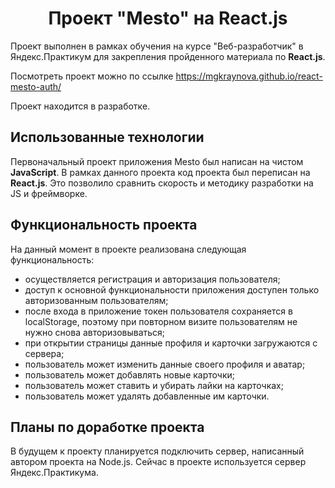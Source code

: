 <h1 align="center">Проект "Mesto" на React.js</h1>


Проект выполнен в рамках обучения на курсе "Веб-разработчик" в Яндекс.Практикум для закрепления пройденного материала по **React.js**.

Посмотреть проект можно по ссылке https://mgkraynova.github.io/react-mesto-auth/

Проект находится в разработке.

## Использованные технологии
Первоначальный проект приложения Mesto был написан на чистом **JavaScript**. В рамках данного проекта код проекта был переписан на **React.js**. Это позволило сравнить скорость и методику разработки на JS и фреймворке.

## Функциональность проекта
На данный момент в проекте реализована следующая функциональность:
- осуществляется регистрация и авторизация пользователя;
- доступ к основной функциональности приложения доступен только авторизованным пользователям;
- после входа в приложение токен пользователя сохраняется в localStorage, поэтому при повторном визите пользователям не нужно снова авторизовываться;
- при открытии страницы данные профиля и карточки загружаются с сервера;
- пользователь может изменить данные своего профиля и аватар;
- пользователь может добавлять новые карточки;
- пользователь может ставить и убирать лайки на карточках;
- пользователь может удалять добавленные им карточки.

## Планы по доработке проекта
В будущем к проекту планируется подключить сервер, написанный автором проекта на Node.js. Сейчас в проекте используется сервер Яндекс.Практикума.
